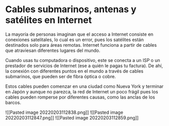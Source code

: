 # Cables submarinos, antenas y satélites en Internet
La mayoría de personas imaginan que el acceso a Internet consiste en conexiones satelitales, lo cual es un error, pues los satélites están destinados solo para áreas remotas. Internet funciona a partir de cables que atraviesan diferentes lugares del mundo.

Cuando usas tu computadora o dispositivo, este se conecta a un ISP o un prestador de servicios de Internet (ese a quién le pagas tu factura). De ahí, la conexión con diferentes puntos en el mundo a través de cables submarinos, que pueden ser de fibra óptica o cobre.

Estos cables pueden comenzar en una ciudad como Nueva York y terminar en Japón y aunque no parezca, la red de Internet un poco frágil pues los cables pueden romperse por diferentes causas, como las anclas de los barcos.

![[Pasted image 20220203112838.png]]
![[Pasted image 20220203112847.png]]
![[Pasted image 20220203112859.png]]
